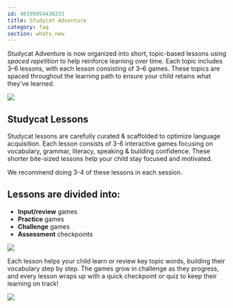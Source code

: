 ```yaml
---
id: 40395054430233
title: Studycat Adventure
category: faq
section: whats_new
---
```

Studycat Adventure is now organized into short, topic-based lessons using *spaced repetition* to help reinforce learning over time. Each topic includes 3–6 lessons, with each lesson consisting of 3–6 games. These topics are spaced throughout the learning path to ensure your child retains what they've learned.  

![](https://help.studycat.com/hc/article_attachments/40395054421145)  

## Studycat Lessons

Studycat lessons are carefully curated & scaffolded to optimize language acquisition. Each lesson consists of 3-6 interactive games focusing on vocabulary, grammar, literacy, speaking & building confidence. These shorter bite-sized lessons help your child stay focused and motivated.   

We recommend doing 3-4 of these lessons in each session.   

## Lessons are divided into:

- **Input/review** games
- **Practice** games
- **Challenge** games
- **Assessment** checkpoints

![](https://help.studycat.com/hc/article_attachments/40396315316121)

Each lesson helps your child learn or review key topic words, building their vocabulary step by step. The games grow in challenge as they progress, and every lesson wraps up with a quick checkpoint or quiz to keep their learning on track!

![](https://help.studycat.com/hc/article_attachments/40396294306841)